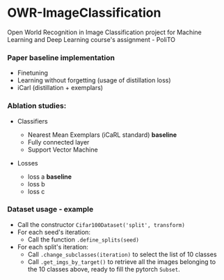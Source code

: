 # OWR-ImageClassification
Open World Recognition in Image Classification project for Machine Learning and Deep Learning course's assignment - PoliTO

### Paper baseline implementation
* Finetuning
* Learning without forgetting (usage of distillation loss)
* iCarl (distillation + exemplars)

### Ablation studies:
* Classifiers
    - Nearest Mean Exemplars (iCaRL standard) **baseline**
    - Fully connected layer 
    - Support Vector Machine

* Losses
    - loss a **baseline**
    - loss b
    - loss c


### Dataset usage - example

* Call the constructor `Cifar100Dataset('split', transform)`
* For each seed's iteration:
    - Call the function `.define_splits(seed)`
* For each split's iteration:
    - Call `.change_subclasses(iteration)` to select the list of 10 classes
    - Call `.get_imgs_by_target()` to retrieve all the images belonging to the 10 classes above, ready to fill the pytorch `Subset`.
